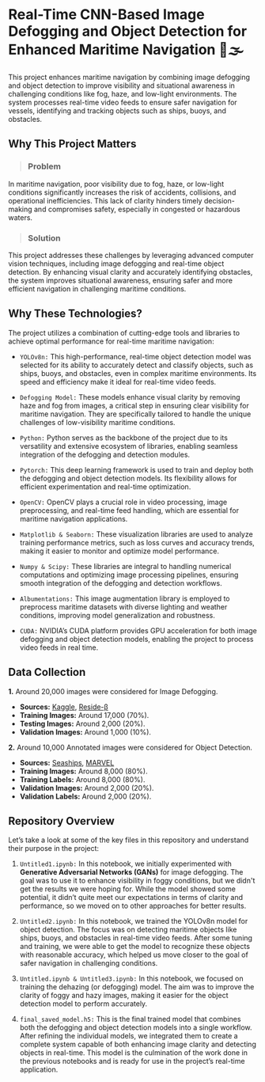 # Real-Time CNN-Based Image Defogging and Object Detection for Enhanced Maritime Navigation  🚢🌫️

This project enhances maritime navigation by combining image defogging and object detection to improve visibility and situational awareness in challenging conditions like fog, haze, and low-light environments.
The system processes real-time video feeds to ensure safer navigation for vessels, identifying and tracking objects such as ships, buoys, and obstacles.

## Why This Project Matters

>### Problem

In maritime navigation, poor visibility due to fog, haze, or low-light conditions significantly increases the risk of accidents, collisions, and operational inefficiencies. This lack of clarity hinders timely decision-making and compromises safety, especially in congested or hazardous waters.

>### Solution

This project addresses these challenges by leveraging advanced computer vision techniques, including image defogging and real-time object detection. By enhancing visual clarity and accurately identifying obstacles, the system improves situational awareness, ensuring safer and more efficient navigation in challenging maritime conditions.

## Why These Technologies?

The project utilizes a combination of cutting-edge tools and libraries to achieve optimal performance for real-time maritime navigation:

- `YOLOv8n:` This high-performance, real-time object detection model was selected for its ability to accurately detect and classify objects, such as ships, buoys, and obstacles, even in complex maritime environments. Its speed and efficiency make it ideal for real-time video feeds.
  
- `Defogging Model:` These models enhance visual clarity by removing haze and fog from images, a critical step in ensuring clear visibility for maritime navigation. They are specifically tailored to handle the unique challenges of low-visibility maritime conditions.
  
- `Python:` Python serves as the backbone of the project due to its versatility and extensive ecosystem of libraries, enabling seamless integration of the defogging and detection modules.
  
- `Pytorch:` This deep learning framework is used to train and deploy both the defogging and object detection models. Its flexibility allows for efficient experimentation and real-time optimization.

- `OpenCV:` OpenCV plays a crucial role in video processing, image preprocessing, and real-time feed handling, which are essential for maritime navigation applications.
  
- `Matplotlib & Seaborn:` These visualization libraries are used to analyze training performance metrics, such as loss curves and accuracy trends, making it easier to monitor and optimize model performance.
  
- `Numpy & Scipy:` These libraries are integral to handling numerical computations and optimizing image processing pipelines, ensuring smooth integration of the defogging and detection workflows.
  
- `Albumentations:` This image augmentation library is employed to preprocess maritime datasets with diverse lighting and weather conditions, improving model generalization and robustness.
  
- `CUDA:` NVIDIA’s CUDA platform provides GPU acceleration for both image defogging and object detection models, enabling the project to process video feeds in real time.

## Data Collection

**1.** Around 20,000 images were considered for Image Defogging.
- **Sources:** [Kaggle](https://www.kaggle.com/datasets/mmichelli/singapore-maritime-dataset), [Reside-β](https://sites.google.com/view/reside-dehaze-datasets/reside-%CE%B2)
- **Training Images:** Around 17,000 (70%).
- **Testing Images:** Around 2,000 (20%).
- **Validation Images:** Around 1,000 (10%).

**2.** Around 10,000 Annotated images were considered for Object Detection.
- **Sources:** [Seaships](https://universe.roboflow.com/marine-cv6x4/seaships-zhqhn/browse?queryText=&pageSize=50&startingIndex=0&browseQuery=true), [MARVEL](https://universe.roboflow.com/wilson_xu_weixuan-outlook-com/marvel-single/browse?queryText=&pageSize=50&startingIndex=0&browseQuery=true)
- **Training Images:** Around 8,000 (80%).
- **Training Labels:** Around 8,000 (80%).
- **Validation Images:** Around 2,000 (20%).
- **Validation Labels:** Around 2,000 (20%).

## Repository Overview

Let’s take a look at some of the key files in this repository and understand their purpose in the project:

1. `Untitled1.ipynb:` In this notebook, we initially experimented with **Generative Adversarial Networks (GANs)** for image defogging. The goal was to use it to enhance visibility in foggy conditions, but we didn't get the results we were hoping for. While the model showed some potential, it didn’t quite meet our expectations in terms of clarity and performance, so we moved on to other approaches for better results.

2. `Untitled2.ipynb:` In this notebook, we trained the YOLOv8n model for object detection. The focus was on detecting maritime objects like ships, buoys, and obstacles in real-time video feeds. After some tuning and training, we were able to get the model to recognize these objects with reasonable accuracy, which helped us move closer to the goal of safer navigation in challenging conditions.

3. `Untitled.ipynb & Untitled3.ipynb:` In this notebook, we focused on training the dehazing (or defogging) model. The aim was to improve the clarity of foggy and hazy images, making it easier for the object detection model to perform accurately.

4. `final_saved_model.h5:` This is the final trained model that combines both the defogging and object detection models into a single workflow. After refining the individual models, we integrated them to create a complete system capable of both enhancing image clarity and detecting objects in real-time. This model is the culmination of the work done in the previous notebooks and is ready for use in the project’s real-time application.





  


